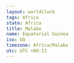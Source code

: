 ```yaml
---
layout: worldclock
tags: Africa
state: Africa
title: Malabo
name: Equatorial Guinea
iso: GQ
timezone: Africa/Malabo
utc: UTC +00:13
---
```


